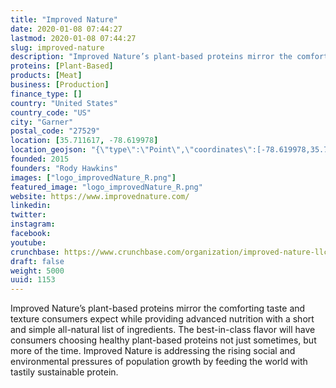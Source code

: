 ```yaml
---
title: "Improved Nature"
date: 2020-01-08 07:44:27
lastmod: 2020-01-08 07:44:27
slug: improved-nature
description: "Improved Nature’s plant-based proteins mirror the comforting taste and texture consumers expect while providing advanced nutrition with a short and simple all-natural list of ingredients. The best-in-class flavor will have consumers choosing healthy plant-based proteins not just sometimes, but more of the time. Improved Nature is addressing the rising social and environmental pressures of population growth by feeding the world with tastily sustainable protein."
proteins: [Plant-Based]
products: [Meat]
business: [Production]
finance_type: []
country: "United States"
country_code: "US"
city: "Garner"
postal_code: "27529"
location: [35.711617, -78.619978]
location_geojson: "{\"type\":\"Point\",\"coordinates\":[-78.619978,35.711617]}"
founded: 2015
founders: "Rody Hawkins"
images: ["logo_improvedNature_R.png"]
featured_image: "logo_improvedNature_R.png"
website: https://www.improvednature.com/
linkedin: 
twitter: 
instagram: 
facebook: 
youtube: 
crunchbase: https://www.crunchbase.com/organization/improved-nature-llc
draft: false
weight: 5000
uuid: 1153
---
```

Improved Nature’s plant-based proteins mirror the comforting taste and texture consumers expect while providing advanced nutrition with a short and simple all-natural list of ingredients. The best-in-class flavor will have consumers choosing healthy plant-based proteins not just sometimes, but more of the time. Improved Nature is addressing the rising social and environmental pressures of population growth by feeding the world with tastily sustainable protein.
